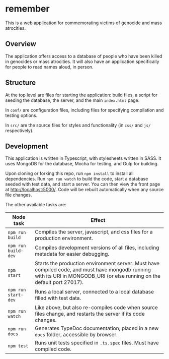 # remember
This is a web application for commemorating victims of genocide and mass atrocities.

## Overview
The application offers access to a database of people who have been killed in genocides or mass atrocities.  It will also have an application specifically for people to read names aloud, in person.

## Structure
At the top level are files for starting the application: build files, a script for seeding the database, the server, and the main `index.html` page.

In `conf/` are configuration files, including files for specifying compilation and testing options.

In `src/` are the source files for styles and functionality (in `css/` and `js/` respectively).

## Development
This application is written in Typescript, with stylesheets written in SASS.  It uses MongoDB for the database, Mocha for testing, and Gulp for building.

Upon cloning or forking this repo, run `npm install` to install all dependencies.  Run `npm run watch` to build the code, start a database seeded with test data, and start a server.  You can then view the front page at [http://localhost:5000/](http://localhost:5000/).  Code will be rebuilt automatically when any source file changes.

The other available tasks are:

|  Node task  |  Effect  |
|-------------|----------|
| `npm run build` | Compiles the server, javascript, and css files for a production environment. |
| `npm run build-dev` | Compiles development versions of all files, including metadata for easier debugging. |
| `npm start` | Starts the production environment server. Must have compiled code, and must have mongodb running with its URI in MONGODB_URI (or else running on the default port 27017). |
| `npm run start-dev` | Runs a local server, connected to a local database filled with test data. |
| `npm run watch` | Like above, but also re-compiles code when source files change, and restarts the server if its code changes. |
| `npm run docs` | Generates TypeDoc documentation, placed in a new `docs` folder, accessible by browser. |
| `npm test` | Runs unit tests specified in `.ts.spec` files. Must have compiled code. |
